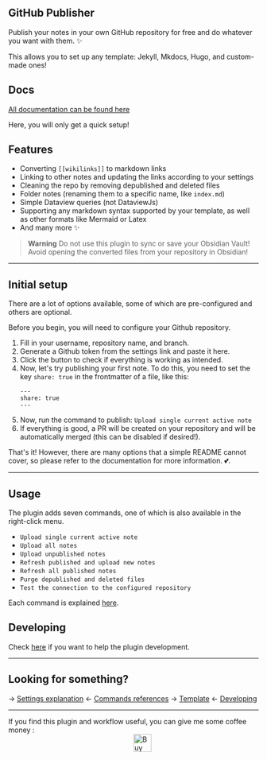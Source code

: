## GitHub Publisher

Publish your notes in your own GitHub repository for free and do whatever you want with them. ✨

This allows you to set up any template: Jekyll, Mkdocs, Hugo, and custom-made ones!

## Docs

[All documentation can be found here](https://obsidian-publisher.netlify.app/)

Here, you will only get a quick setup!

## Features

- Converting `[[wikilinks]]` to markdown links
- Linking to other notes and updating the links according to your settings
- Cleaning the repo by removing depublished and deleted files
- Folder notes (renaming them to a specific name, like `index.md`)
- Simple Dataview queries (not DataviewJs)
- Supporting any markdown syntax supported by your template, as well as other formats like Mermaid or Latex
- And many more :sparkles:

> **Warning**
> Do not use this plugin to sync or save your Obsidian Vault!
> Avoid opening the converted files from your repository in Obsidian!

---

## Initial setup

There are a lot of options available, some of which are pre-configured and others are optional.

Before you begin, you will need to configure your Github repository.

1. Fill in your username, repository name, and branch.
2. Generate a Github token from the settings link and paste it here.
3. Click the button to check if everything is working as intended.
4. Now, let's try publishing your first note. To do this, you need to set the key `share: true` in the frontmatter of a file, like this:
	```
	---
	share: true
	---
	```
5. Now, run the command to publish: `Upload single current active note`
6. If everything is good, a PR will be created on your repository and will be automatically merged (this can be disabled if desired!).

That's it! However, there are many options that a simple README cannot cover, so please refer to the documentation for more information. 💕.

---

## Usage

The plugin adds seven commands, one of which is also available in the right-click menu.

- `Upload single current active note`
- `Upload all notes`
- `Upload unpublished notes`
- `Refresh published and upload new notes`
- `Refresh all published notes`
- `Purge depublished and deleted files`
- `Test the connection to the configured repository`

Each command is explained [here](https://github.com/ObsidianPublisher/obsidian-github-publisher/blob/master/docs/en/COMMANDS.md).

## Developing

Check [here](https://github.com/ObsidianPublisher/obsidian-github-publisher/blob/master/docs/en/DEVELOPPING.md) if you want to help the plugin development.

---

## Looking for something?

→ [Settings explanation](https://obsidian-publisher.netlify.app/en/Obsidian/Settings/)
← [Commands references](https://obsidian-publisher.netlify.app/en/Obsidian/Commands)
→ [Template](https://obsidian-publisher.netlify.app/en/Getting%20Started/)
← [Developing](https://obsidian-publisher.netlify.app/en/Obsidian/Developping)

---

If you find this plugin and workflow useful, you can give me some coffee money : <br>
<a href='https://ko-fi.com/X8X54ZYAV' target='_blank'><img height='36' style='border:0px;height:36px;display:block;margin-left:50%;' src='https://cdn.ko-fi.com/cdn/kofi1.png?v=3' border='0' alt='Buy Me a Coffee at ko-fi.com' /></a>


